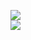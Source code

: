 [![](https://img.shields.io/badge/Made%20With-Github%20Spray-lightgrey.svg?style=for-the-badge&logo=github)](https://github.com/Annihil/github-spray#1648)  
[![](https://i.imgur.com/2DrTn0Z.gif)](https://github.com/Annihil/github-spray)